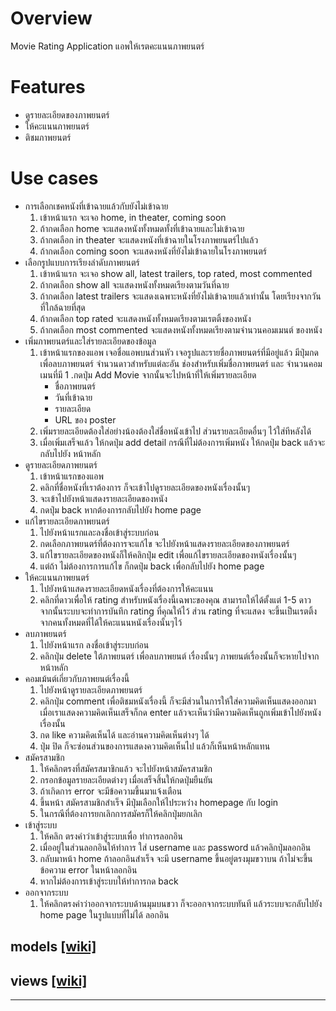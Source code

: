 Overview
========
 Movie Rating Application
 แอพให้เรตคะแนนภาพยนตร์

Features
========

- ดูรายละเอียดของภาพยนตร์  
- ให้คะแนนภาพยนตร์ 
- ติชมภาพยนตร์


Use cases
=========
- การเลือกเชคหนังที่เข้าฉายแล้วกับยังไม่เข้าฉาย
    1. เข้าหน้าแรก จะเจอ home, in theater, coming soon
    1. ถ้ากดเลือก home จะแสดงหนังทั้งหมดทั้งที่เข้าฉายและไม่เข้าฉาย
    1. ถ้ากดเลือก in theater  จะแสดงหนังที่เข้าฉายในโรงภาพยนตร์ไปแล้ว 
    1. ถ้ากดเลือก coming soon จะแสดงหนังที่ยังไม่เข้าฉายในโรงภาพยนตร์
- เลือกรูปแบบการเรียงลำดับภาพยนตร์
    1. เข้าหน้าแรก จะเจอ show all, latest trailers, top rated, most commented
    1. ถ้ากดเลือก show all จะแสดงหนังทั้งหมดเรียงตามวันที่ฉาย
    1. ถ้ากดเลือก latest trailers จะแสดงเฉพาะหนังที่ยังไม่เข้าฉายแล้วเท่านั้น โดยเรียงจากวันที่ใกล้ฉายที่สุด
    1. ถ้ากดเลือก top rated จะแสดงหนังทั้งหมดเรียงตามเรตติ้งของหนัง
    1. ถ้ากดเลือก most commented จะแสดงหนังทั้งหมดเรียงตามจำนวนคอมเมนต์ ของหนัง
- เพิ่มภาพยนตร์และใส่รายละเอียดของข้อมูล
    1. เข้าหน้าแรกของแอพ เจอชื่อแอพบนส่วนหัว เจอรูปและรายชื่อภาพยนตร์ที่มีอยู่แล้ว มีปุ่มกดเพื่อลบภาพยนตร์ จำนวนดาวสำหรับแต่ละอัน ช่องสำหรับเพิ่มชื่อภาพยนตร์ และ จำนวนคอมเมนที่มี
    1 .กดปุ่ม Add Movie จากนั้นจะไปหน้าที่ให้เพิ่มรายละเอียด 
        * ชื่อภาพยนตร์
        * วันที่เข้าฉาย
        * รายละเอียด
        * URL ของ poster
    1. เพิ่มรายละเอียดต้องใส่อย่างน้องต้องใส่ชื่อหนังเข้าไป ส่วนรายละเอียดอื่นๆ ไว้ใส่ทีหลังได้
    1. เมื่อเพิ่มเสร็จแล้ว ให้กดปุ่ม add detail กรณีที่ไม่ต้องการเพิ่มหนัง ให้กดปุ่ม back แล้วจะกลับไปยัง หน้าหลัก
- ดูรายละเอียดภาพยนตร์
    1. เข้าหน้าแรกของแอพ
    1. คลิกที่ชื่อหนังที่เราต้องการ ก็จะเข้าไปดูรายละเอียดของหนังเรื่องนั้นๆ
    1. จะเข้าไปยังหน้าแสดงรายละเอียดของหนัง
    1. กดปุ่ม back หากต้องการกลับไปยัง home page
- แก้ไขรายละเอียดภาพยนตร์
    1. ไปยังหน้าแรกและลงชื่อเข้าสู่ระบบก่อน
    1. กดเลือกภาพยนตร์ที่ต้องการจะแก้ไข จะไปยังหน้าแสดงรายละเอียดของภาพยนตร์
    1. แก้ไขรายละเอียดของหนังก็ให้คลิกปุ่ม edit เพื่อแก้ไขรายละเอียดของหนังเรื่องนั้นๆ
    1. แต่ถ้า ไม่ต้องการการแก้ไข ก็กดปุ่ม back เพื่อกลับไปยัง home page
- ให้คะแนนภาพยนตร์
    1. ไปยังหน้าแสดงรายละเอียดหนังเรื่องที่ต้องการให้คะแนน
    1. คลิกที่ดาวเพื่อให้ rating สำหรับหนังเรื่องนี้เฉพาะของคุณ สามารถให้ได้ตั้งแต่ 1-5 ดาว จากนั้นระบบจะทำการบันทึก rating ที่คุณให้ไว้ ส่วน rating ที่จะแสดง จะขึ้นเป็นเรตติ้งจากคนทั้งหมดที่ได้ให้คะแนนหนังเรื่องนั้นๆไว้
- ลบภาพยนตร์
    1. ไปยังหน้าแรก ลงชื่อเข้าสู่ระบบก่อน
    1. คลิกปุ่ม delete ใต้ภาพยนตร์ เพื่อลบภาพยนต์ เรื่องนั้นๆ ภาพยนต์เรื่องนั้นก็จะหายไปจากหน้าหลัก
- คอมเม้นต์เกี่ยวกับภาพยนต์เรื่องนี้
    1. ไปยังหน้าดูรายละเอียดภาพยนตร์
    1. คลิกปุ่ม comment เพื่อติชมหนังเรื่องนี้ ก็จะมีส่วนในการให้ใส่ความคิดเห็นแสดงออกมา เมื่อเราแสดงความคิดเห็นเสร็จก็กด enter แล้วจะเห็นว่ามีความคิดเห็นถูกเพิ่มเข้าไปยังหนังเรื่องนั้น
    1. กด like ความคิดเห็นได้ และอ่านความคิดเห็นต่างๆ ได้
    1. ปุ่ม ปิด ก็จะซ่อนส่วนของการแสดงความคิดเห็นไป แล้วก็เห็นหน้าหลักแทน
- สมัครสามชิก
    1. ให้คลิกตรงที่สมัครสมาชิกแล้ว จะไปยังหน้าสมัครสามชิก
    1. กรอกข้อมูลรายละเอียดต่างๆ เมื่อเสร็จสิ้นให้กดปุ่มยืนยัน
    1. ถ้าเกิดการ error จะมีข้อความขึ้นมาแจ้งเตือน
    1. ขึ้นหน้า สมัครสามชิกสำเร็จ มีปุ่มเลือกให้ไประหว่่าง homepage กับ login
    1. ในกรณีที่ต้องการยกเลิกการสมัครก็ให้คลิกปุ่มยกเลิก
- เข้าสู่ระบบ 
    1. ให้คลิก ตรงคำว่าเข้าสู่ระบบเพื่อ ทำการลอกอิน
    1. เมื่ออยู่ในส่วนลอกอินให้ทำการ ใส่ username และ password แล้วคลิกปุ่มลอกอิน 
    1. กลับมาหน้า home ถ้าลอกอินสำเร็จ จะมี username ขึ้นอยู่ตรงมุมขวาบน ถ้าไม่จะขึ้นข้อความ error ในหน้าลอกอิน
    1. หากไม่ต้องการเข้าสู่ระบบให้ทำการกด back 
- ออกจากระบบ
    1. ให้คลิกตรงคำว่าออกจากระบบด้านมุมบนขวา ก็จะออกจากระบบทันที แล้วระบบจะกลับไปยัง home page ในรูปแบบที่ไม่ได้ ลอกอิน

models [[wiki]](https://bitbucket.org/cprekmutnbb2/assignment_ii/wiki/models)
------

views  [[wiki]](https://bitbucket.org/cprekmutnbb2/assignment_ii/wiki/view)
-----
------------